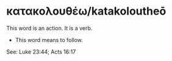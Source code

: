 # κατακολουθέω/katakoloutheō
This word is an action. It is a verb.

* This word means to follow.

See: Luke 23:44; Acts 16:17
